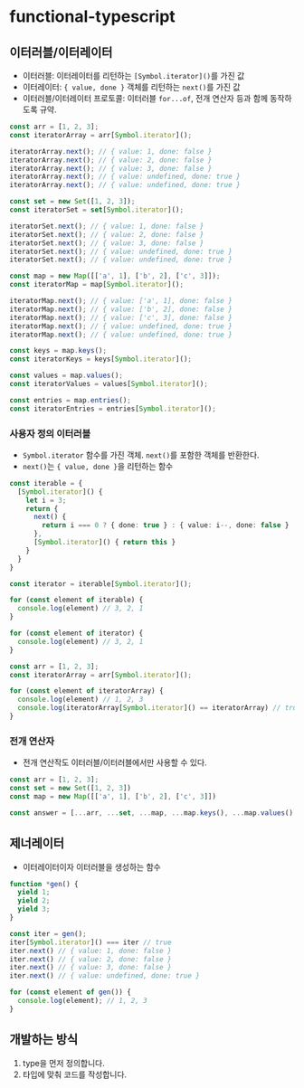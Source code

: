 # functional-typescript

## 이터러블/이터레이터
- 이터러블: 이터레이터를 리턴하는 `[Symbol.iterator]()`를 가진 값
- 이터레이터: `{ value, done }` 객체를 리턴하는 `next()`를 가진 값
- 이터러블/이터레이터 프로토콜: 이터러블 `for...of`, 전개 연산자 등과 함께 동작하도록 규약.

```js
const arr = [1, 2, 3];
const iteratorArray = arr[Symbol.iterator]();

iteratorArray.next(); // { value: 1, done: false }
iteratorArray.next(); // { value: 2, done: false }
iteratorArray.next(); // { value: 3, done: false }
iteratorArray.next(); // { value: undefined, done: true }
iteratorArray.next(); // { value: undefined, done: true }

const set = new Set([1, 2, 3]);
const iteratorSet = set[Symbol.iterator]();

iteratorSet.next(); // { value: 1, done: false }
iteratorSet.next(); // { value: 2, done: false }
iteratorSet.next(); // { value: 3, done: false }
iteratorSet.next(); // { value: undefined, done: true }
iteratorSet.next(); // { value: undefined, done: true }

const map = new Map([['a', 1], ['b', 2], ['c', 3]]);
const iteratorMap = map[Symbol.iterator]();

iteratorMap.next(); // { value: ['a', 1], done: false }
iteratorMap.next(); // { value: ['b', 2], done: false }
iteratorMap.next(); // { value: ['c', 3], done: false }
iteratorMap.next(); // { value: undefined, done: true }
iteratorMap.next(); // { value: undefined, done: true }

const keys = map.keys();
const iteratorKeys = keys[Symbol.iterator]();

const values = map.values();
const iteratorValues = values[Symbol.iterator]();

const entries = map.entries();
const iteratorEntries = entries[Symbol.iterator]();
```

### 사용자 정의 이터러블
- `Symbol.iterator` 함수를 가진 객체. `next()`를 포함한 객체를 반환한다.
- `next()`는 `{ value, done }`을 리턴하는 함수

```ts
const iterable = {
  [Symbol.iterator]() {
    let i = 3;
    return {
      next() {
        return i === 0 ? { done: true } : { value: i--, done: false }
      },
      [Symbol.iterator]() { return this }
    }
  }
}

const iterator = iterable[Symbol.iterator]();

for (const element of iterable) {
  console.log(element) // 3, 2, 1
}

for (const element of iterator) {
  console.log(element) // 3, 2, 1
}

const arr = [1, 2, 3];
const iteratorArray = arr[Symbol.iterator]();

for (const element of iteratorArray) {
  console.log(element) // 1, 2, 3
  console.log(iteratorArray[Symbol.iterator]() == iteratorArray) // true
}
```

### 전개 연산자
- 전개 연산작도 이터러블/이터러블에서만 사용할 수 있다.

```ts
const arr = [1, 2, 3];
const set = new Set([1, 2, 3])
const map = new Map([['a', 1], ['b', 2], ['c', 3]])

const answer = [...arr, ...set, ...map, ...map.keys(), ...map.values(), ...map.entries()]
```

## 제너레이터
- 이터레이터이자 이터러블을 생성하는 함수

```ts
function *gen() {
  yield 1;
  yield 2;
  yield 3;
}

const iter = gen();
iter[Symbol.iterator]() === iter // true
iter.next() // { value: 1, done: false }
iter.next() // { value: 2, done: false }
iter.next() // { value: 3, done: false }
iter.next() // { value: undefined, done: true }

for (const element of gen()) {
  console.log(element); // 1, 2, 3
}
```

## 개발하는 방식
1. type을 먼저 정의합니다.
2. 타입에 맞춰 코드를 작성합니다.

